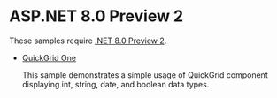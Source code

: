 # ASP.NET 8.0 Preview 2

These samples require [.NET 8.0 Preview 2](https://dotnet.microsoft.com/en-us/download/dotnet/8.0).


* [QuickGrid One](QuickGridOne)
  
  This sample demonstrates a simple usage of QuickGrid component displaying int, string, date, and boolean data types.

